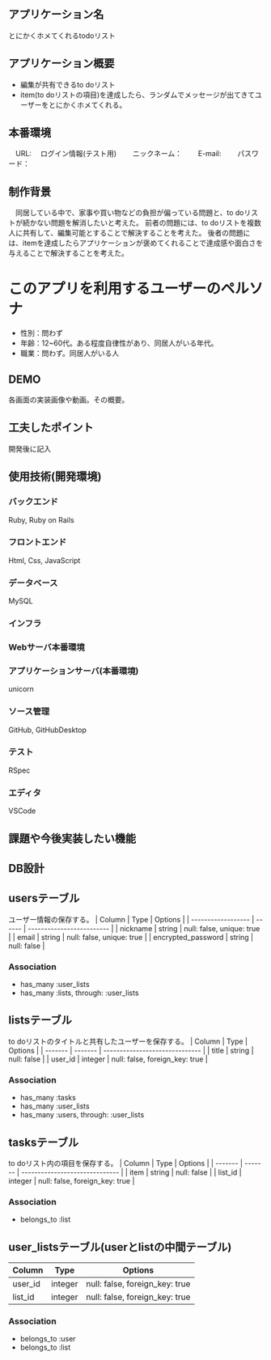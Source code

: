 ## アプリケーション名
とにかくホメてくれるtodoリスト

## アプリケーション概要
- 編集が共有できるto doリスト
- item(to doリストの項目)を達成したら、ランダムでメッセージが出てきてユーザーをとにかくホメてくれる。

## 本番環境
　URL:
　ログイン情報(テスト用)
　　ニックネーム：
　　E-mail:
　　パスワード：

## 制作背景
　同居している中で、家事や買い物などの負担が偏っている問題と、to doリストが続かない問題を解消したいと考えた。
前者の問題には、to doリストを複数人に共有して、編集可能とすることで解決することを考えた。
後者の問題には、itemを達成したらアプリケーションが褒めてくれることで達成感や面白さを与えることで解決することを考えた。
# このアプリを利用するユーザーのペルソナ
- 性別：問わず
- 年齢：12~60代。ある程度自律性があり、同居人がいる年代。
- 職業：問わず。同居人がいる人

## DEMO
各画面の実装画像や動画。その概要。

## 工夫したポイント
開発後に記入

## 使用技術(開発環境)
### バックエンド
Ruby, Ruby on Rails
### フロントエンド
Html, Css, JavaScript
### データベース
MySQL
### インフラ

### Webサーバ本番環境

### アプリケーションサーバ(本番環境)
unicorn
### ソース管理
GitHub, GitHubDesktop
### テスト
RSpec
### エディタ
VSCode

## 課題や今後実装したい機能

## DB設計
## usersテーブル
ユーザー情報の保存する。
| Column             | Type   | Options                   |
| ------------------ | ------ | ------------------------- |
| nickname           | string | null: false, unique: true |
| email              | string | null: false, unique: true |
| encrypted_password | string | null: false               |

### Association
- has_many :user_lists
- has_many :lists, through: :user_lists

## listsテーブル
to doリストのタイトルと共有したユーザーを保存する。
| Column  | Type    | Options                        |
| ------- | ------- | ------------------------------ |
| title   | string  | null: false                    |
| user_id | integer | null: false, foreign_key: true |

### Association
- has_many :tasks
- has_many :user_lists
- has_many :users, through: :user_lists

## tasksテーブル
to doリスト内の項目を保存する。
| Column  | Type    | Options                        |
| ------- | ------- | ------------------------------ |
| item    | string  | null: false                    |
| list_id | integer | null: false, foreign_key: true |

### Association
- belongs_to :list

## user_listsテーブル(userとlistの中間テーブル) 
| Column  | Type    | Options                        |
| ------- | ------- | ------------------------------ |
| user_id | integer | null: false, foreign_key: true |
| list_id | integer | null: false, foreign_key: true |

### Association
- belongs_to :user
- belongs_to :list
